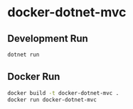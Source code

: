 # docker-dotnet-mvc

## Development Run
```bash
dotnet run
```

## Docker Run
```bash
docker build -t docker-dotnet-mvc .
docker run docker-dotnet-mvc
```